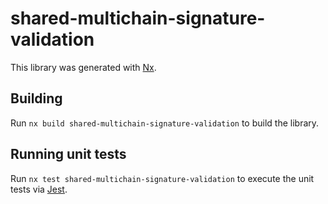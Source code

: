 # shared-multichain-signature-validation

This library was generated with [Nx](https://nx.dev).

## Building

Run `nx build shared-multichain-signature-validation` to build the library.

## Running unit tests

Run `nx test shared-multichain-signature-validation` to execute the unit tests via [Jest](https://jestjs.io).
